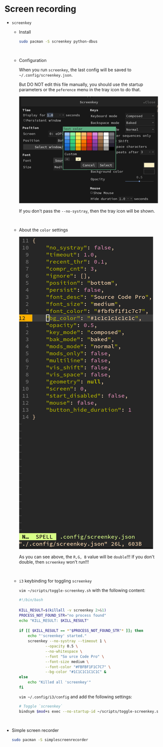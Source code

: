 # Screen recording

- `screenkey`

    - Install

        ```bash
        sudo pacman -S screenkey python-dbus
        ```
    </br>

    - Configuration

        When you run `screenkey`, the last config will be saved to `~/.config/screenkey.json`.

        But DO NOT edit this file manually, you should use the startup parameters or the `peference`
        menu in the tray icon to do that.

        ![screenkey-preference.png](./images/screenkey-preference.png)

        If you don't pass the `--no-systray`, then the tray icon will be shown.

    </br>

    - About the `color` settings

        ![screenkey-color-setting.png](./images/screenkey-color-setting.png)

        As you can see above, the `R,G, B` value will be `double`!!! If you don't double, then `screenkey`
        won't run!!!

    </br>

    -   `i3` keybinding for toggling `screenkey`

        `vim ~/scripts/toggle-screenkey.sh` with the following content:

        ```bash
        #!/bin/bash
        
        KILL_RESULT=$(killall -v screenkey 2>&1)
        PROCESS_NOT_FOUND_STR="no process found"
        echo "KILL_RESULT: $KILL_RESULT"
        
        if [[ $KILL_RESULT == *"$PROCESS_NOT_FOUND_STR"* ]]; then
            echo "'screenkey' started."
            screenkey --no-systray --timeout 1 \
                    --opacity 0.5 \
                    --no-whitespace \
                    --font "So urce Code Pro" \
                    --font-size medium \
                    --font-color "#FBFBF1F1C7C7" \
                    --bg-color "#1C1C1C1C1C1C" &
        else
            echo "Killed all 'screenkey'"
        fi
        ```

        `vim ~/.config/i3/config` and add the following settings:

        ```bash
        # Toggle `screenkey`
        bindsym $mod+s exec --no-startup-id ~/scripts/toggle-screenkey.sh
        ```

</br>

- Simple screen recorder

    ```bash
    sudo pacman -S simplescreenrecorder
    ```
